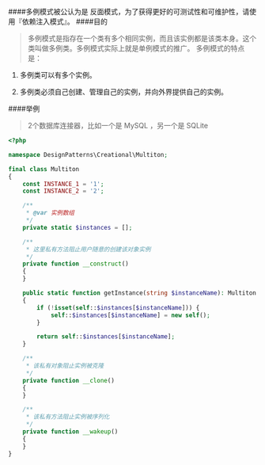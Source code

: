 ####多例模式被公认为是 反面模式，为了获得更好的可测试性和可维护性，请使用『依赖注入模式』。
####目的
>多例模式是指存在一个类有多个相同实例，而且该实例都是该类本身。这个类叫做多例类。多例模式实际上就是单例模式的推广。 多例模式的特点是：

1. 多例类可以有多个实例。

2. 多例类必须自己创建、管理自己的实例，并向外界提供自己的实例。

####举例
>2个数据库连接器，比如一个是 MySQL ，另一个是 SQLite

```php
<?php

namespace DesignPatterns\Creational\Multiton;

final class Multiton
{
    const INSTANCE_1 = '1';
    const INSTANCE_2 = '2';

    /**
     * @var 实例数组
     */
    private static $instances = [];

    /**
     * 这里私有方法阻止用户随意的创建该对象实例
     */
    private function __construct()
    {
    }

    public static function getInstance(string $instanceName): Multiton
    {
        if (!isset(self::$instances[$instanceName])) {
            self::$instances[$instanceName] = new self();
        }

        return self::$instances[$instanceName];
    }

    /**
     * 该私有对象阻止实例被克隆
     */
    private function __clone()
    {
    }

    /**
     * 该私有方法阻止实例被序列化
     */
    private function __wakeup()
    {
    }
}
```
